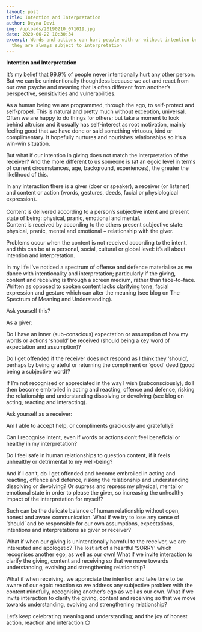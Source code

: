 ```yaml
---
layout: post
title: Intention and Interpretation
author: Deyna Devi
img: /uploads/20190210_071019.jpg
date: 2020-06-22 10:30:34
excerpt: Words and actions can hurt people with or without intention because
  they are always subject to interpretation
---
```

**Intention and Interpretation**



It’s my belief that 99.9% of people never intentionally hurt any other person.\
But we can be unintentionally thoughtless because we act and react from our own psyche and meaning that is often different from another’s perspective, sensitivities and vulnerabilities.

As a human being we are programmed, through the ego, to self-protect and self-propel. This is natural and pretty much without exception, universal. Often we are happy to do things for others; but take a moment to look behind altruism and it usually has self-interest as root motivation, mainly feeling good that we have done or said something virtuous, kind or complimentary. It hopefully nurtures and nourishes relationships so it’s a win-win situation.

But what if our intention in giving does not match the interpretation of the receiver? And the more different to us someone is (at an egoic level in terms of current circumstances, age, background, experiences), the greater the likelihood of this.

In any interaction there is a giver (doer or speaker), a receiver (or listener) and content or action (words, gestures, deeds, facial or physiological expression).\
\
Content is delivered according to a person’s subjective intent and present state of being: physical, pranic, emotional and mental.\
Content is received by according to the others present subjective state: physical, pranic, mental and emotional + relationship with the giver.

Problems occur when the content is not received according to the intent, and this can be at a personal, social, cultural or global level: it’s all about intention and interpretation.

In my life I’ve noticed a spectrum of offense and defence materialise as we dance with intentionality and interpretation; particularly if the giving, content and receiving is through a screen medium, rather than face-to-face. Written as opposed to spoken content lacks clarifying tone, facial expression and gesture which can alter the meaning (see blog on The Spectrum of Meaning and Understanding).

Ask yourself this?

As a giver:

Do I have an inner (sub-conscious) expectation or assumption of how my words or actions ‘should’ be received (should being a key word of expectation and assumption)?

Do I get offended if the receiver does not respond as I think they ‘should’, perhaps by being grateful or returning the compliment or ‘good’ deed (good being a subjective word)?

If I’m not recognised or appreciated in the way I wish (subconsciously), do I then become embroiled in acting and reacting, offence and defence, risking the relationship and understanding dissolving or devolving (see blog on acting, reacting and interacting).

Ask yourself as a receiver:

Am I able to accept help, or compliments graciously and gratefully?

Can I recognise intent, even if words or actions don’t feel beneficial or healthy in my interpretation?

Do I feel safe in human relationships to question content, if it feels unhealthy or detrimental to my well-being?

And if I can’t, do I get offended and become embroiled in acting and reacting, offence and defence, risking the relationship and understanding dissolving or devolving? Or supress and repress my physical, mental or emotional state in order to please the giver, so increasing the unhealthy impact of the interpretation for myself?

Such can be the delicate balance of human relationship without open, honest and aware communication. What if we try to lose any sense of ‘should’ and be responsible for our own assumptions, expectations, intentions and interpretations as giver or receiver?

What if when our giving is unintentionally harmful to the receiver, we are interested and apologetic? The lost art of a heartful ‘SORRY’ which recognises another ego, as well as our own! What if we invite interaction to clarify the giving, content and receiving so that we move towards understanding, evolving and strengthening relationship?

What if when receiving, we appreciate the intention and take time to be aware of our egoic reaction so we address any subjective problem with the content mindfully, recognising another’s ego as well as our own. What if we invite interaction to clarify the giving, content and receiving so that we move towards understanding, evolving and strengthening relationship?

Let’s keep celebrating meaning and understanding; and the joy of honest action, reaction and interaction 😊